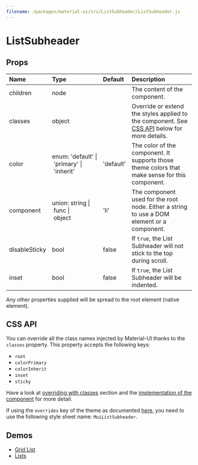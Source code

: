 ```yaml
---
filename: /packages/material-ui/src/ListSubheader/ListSubheader.js
---
```


<!--- This documentation is automatically generated, do not try to edit it. -->

# ListSubheader



## Props

| Name | Type | Default | Description |
|:-----|:-----|:--------|:------------|
| <span class="prop-name">children</span> | <span class="prop-type">node |   | The content of the component. |
| <span class="prop-name">classes</span> | <span class="prop-type">object |   | Override or extend the styles applied to the component. See [CSS API](#css-api) below for more details. |
| <span class="prop-name">color</span> | <span class="prop-type">enum:&nbsp;'default'&nbsp;&#124;<br>&nbsp;'primary'&nbsp;&#124;<br>&nbsp;'inherit'<br> | <span class="prop-default">'default'</span> | The color of the component. It supports those theme colors that make sense for this component. |
| <span class="prop-name">component</span> | <span class="prop-type">union:&nbsp;string&nbsp;&#124;<br>&nbsp;func&nbsp;&#124;<br>&nbsp;object<br> | <span class="prop-default">'li'</span> | The component used for the root node. Either a string to use a DOM element or a component. |
| <span class="prop-name">disableSticky</span> | <span class="prop-type">bool | <span class="prop-default">false</span> | If `true`, the List Subheader will not stick to the top during scroll. |
| <span class="prop-name">inset</span> | <span class="prop-type">bool | <span class="prop-default">false</span> | If `true`, the List Subheader will be indented. |

Any other properties supplied will be spread to the root element (native element).

## CSS API

You can override all the class names injected by Material-UI thanks to the `classes` property.
This property accepts the following keys:
- `root`
- `colorPrimary`
- `colorInherit`
- `inset`
- `sticky`

Have a look at [overriding with classes](/customization/overrides#overriding-with-classes) section
and the [implementation of the component](https://github.com/mui-org/material-ui/tree/master/packages/material-ui/src/ListSubheader/ListSubheader.js)
for more detail.

If using the `overrides` key of the theme as documented
[here](/customization/themes#customizing-all-instances-of-a-component-type),
you need to use the following style sheet name: `MuiListSubheader`.

## Demos

- [Grid List](/demos/grid-list)
- [Lists](/demos/lists)

